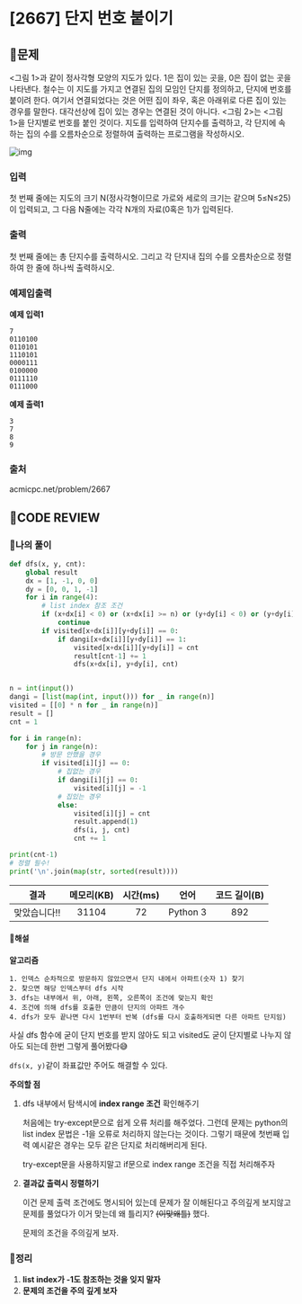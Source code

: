 # [2667] 단지 번호 붙이기

## **📝문제**

<그림 1>과 같이 정사각형 모양의 지도가 있다. 1은 집이 있는 곳을, 0은 집이 없는 곳을 나타낸다. 철수는 이 지도를 가지고 연결된 집의 모임인 단지를 정의하고, 단지에 번호를 붙이려 한다. 여기서 연결되었다는 것은 어떤 집이 좌우, 혹은 아래위로 다른 집이 있는 경우를 말한다. 대각선상에 집이 있는 경우는 연결된 것이 아니다. <그림 2>는 <그림 1>을 단지별로 번호를 붙인 것이다. 지도를 입력하여 단지수를 출력하고, 각 단지에 속하는 집의 수를 오름차순으로 정렬하여 출력하는 프로그램을 작성하시오.

![img](https://www.acmicpc.net/upload/images/ITVH9w1Gf6eCRdThfkegBUSOKd.png)

### **입력**

첫 번째 줄에는 지도의 크기 N(정사각형이므로 가로와 세로의 크기는 같으며 5≤N≤25)이 입력되고, 그 다음 N줄에는 각각 N개의 자료(0혹은 1)가 입력된다.

### **출력**

첫 번째 줄에는 총 단지수를 출력하시오. 그리고 각 단지내 집의 수를 오름차순으로 정렬하여 한 줄에 하나씩 출력하시오.

### **예제입출력**

**예제 입력1**

```
7
0110100
0110101
1110101
0000111
0100000
0111110
0111000
```

**예제 출력1**

```
3
7
8
9
```

### **출처**

acmicpc.net/problem/2667

## **🧐CODE REVIEW**

### **🧾나의 풀이**

```python
def dfs(x, y, cnt):
    global result
    dx = [1, -1, 0, 0]
    dy = [0, 0, 1, -1]
    for i in range(4):
        # list index 참조 조건
        if (x+dx[i] < 0) or (x+dx[i] >= n) or (y+dy[i] < 0) or (y+dy[i] >= n):
            continue
        if visited[x+dx[i]][y+dy[i]] == 0:
            if dangi[x+dx[i]][y+dy[i]] == 1:
                visited[x+dx[i]][y+dy[i]] = cnt
                result[cnt-1] += 1
                dfs(x+dx[i], y+dy[i], cnt)


n = int(input())
dangi = [list(map(int, input())) for _ in range(n)]
visited = [[0] * n for _ in range(n)]
result = []
cnt = 1

for i in range(n):
    for j in range(n):
        # 방문 안했을 경우
        if visited[i][j] == 0:
            # 집없는 경우
            if dangi[i][j] == 0:
                visited[i][j] = -1
            # 집있는 경우
            else:
                visited[i][j] = cnt
                result.append(1)
                dfs(i, j, cnt)
                cnt += 1

print(cnt-1)
# 정렬 필수!
print('\n'.join(map(str, sorted(result))))

```

|     결과     | 메모리(KB) | 시간(ms) |   언어   | 코드 길이(B) |
| :----------: | :--------: | :------: | :------: | :----------: |
| 맞았습니다!! |   31104    |    72    | Python 3 |     892      |

#### **📝해설**

**알고리즘**

```
1. 인덱스 순차적으로 방문하지 않았으면서 단지 내에서 아파트(숫자 1) 찾기
2. 찾으면 해당 인덱스부터 dfs 시작
3. dfs는 내부에서 위, 아래, 왼쪽, 오른쪽이 조건에 맞는지 확인
4. 조건에 의해 dfs를 호출한 만큼이 단지의 아파트 개수
4. dfs가 모두 끝나면 다시 1번부터 반복 (dfs를 다시 호출하게되면 다른 아파트 단지임)
```

사실 dfs 함수에 굳이 단지 번호를 받지 않아도 되고 visited도 굳이 단지별로 나누지 않아도 되는데 한번 그렇게 풀어봤다😅

`dfs(x, y)`같이 좌표값만 주어도 해결할 수 있다.

**주의할 점**

1. dfs 내부에서 탐색시에 **index range 조건** 확인해주기

    처음에는 try-except문으로 쉽게 오류 처리를 해주었다. 그런데 문제는 python의 list index 문법은 -1을 오류로 처리하지 않는다는 것이다. 그렇기 때문에 첫번째 입력 예시같은 경우는 모두 같은 단지로 처리해버리게 된다.

    try-except문을 사용하지말고 if문으로 index range 조건을 직접 처리해주자

2. **결과값 출력시 정렬하기**

    이건 문제 출력 조건에도 명시되어 있는데 문제가 잘 이해된다고 주의깊게 보지않고 문제를 풀었다가 이거 맞는데 왜 틀리지? ~~(이맞왜틀)~~ 했다.

    문제의 조건을 주의깊게 보자.

### **🔖정리**

1. **list index가 -1도 참조하는 것을 잊지 말자**
2. **문제의 조건을 주의 깊게 보자**
